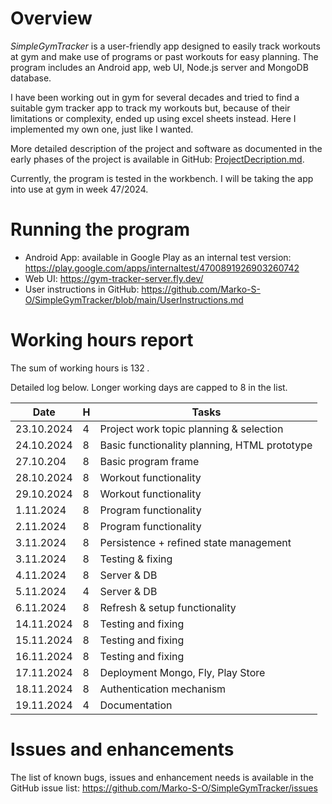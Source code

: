 # Overview

*SimpleGymTracker* is a user-friendly app designed to easily track workouts at gym and make use of programs or past workouts for easy planning. The program includes an Android app, web UI, Node.js server and MongoDB database.

I have been working out in gym for several decades and tried to find a suitable gym tracker app to track my workouts but, because of their limitations or complexity, ended up using excel sheets instead. Here I implemented my own one, just like I wanted.

More detailed description of the project and software as documented in the early phases of the project is available in GitHub: [ProjectDecription.md](https://github.com/Marko-S-O/SimpleGymTracker/blob/main/ProjectDescription.md).

Currently, the program is tested in the workbench. I will be taking the app into use at gym in week 47/2024.

# Running the program

-   Android App: available in Google Play as an internal test version: <https://play.google.com/apps/internaltest/4700891926903260742>
-   Web UI: <https://gym-tracker-server.fly.dev/>
-   User instructions in GitHub: <https://github.com/Marko-S-O/SimpleGymTracker/blob/main/UserInstructions.md>

# Working hours report

The sum of working hours is 132 *.*

Detailed log below. Longer working days are capped to 8 in the list.

| **Date**   | **H** | **Tasks**                                    |
|------------|-------|----------------------------------------------|
| 23.10.2024 | 4     | Project work topic planning & selection      |
| 24.10.2024 | 8     | Basic functionality planning, HTML prototype |
| 27.10.204  | 8     | Basic program frame                          |
| 28.10.2024 | 8     | Workout functionality                        |
| 29.10.2024 | 8     | Workout functionality                        |
| 1.11.2024  | 8     | Program functionality                        |
| 2.11.2024  | 8     | Program functionality                        |
| 3.11.2024  | 8     | Persistence + refined state management       |
| 3.11.2024  | 8     | Testing & fixing                             |
| 4.11.2024  | 8     | Server & DB                                  |
| 5.11.2024  | 4     | Server & DB                                  |
| 6.11.2024  | 8     | Refresh & setup functionality                |
| 14.11.2024 | 8     | Testing and fixing                           |
| 15.11.2024 | 8     | Testing and fixing                           |
| 16.11.2024 | 8     | Testing and fixing                           |
| 17.11.2024 | 8     | Deployment Mongo, Fly, Play Store            |
| 18.11.2024 | 8     | Authentication mechanism                     |
| 19.11.2024 | 4     | Documentation                                |

# Issues and enhancements

The list of known bugs, issues and enhancement needs is available in the GitHub issue list: <https://github.com/Marko-S-O/SimpleGymTracker/issues>
